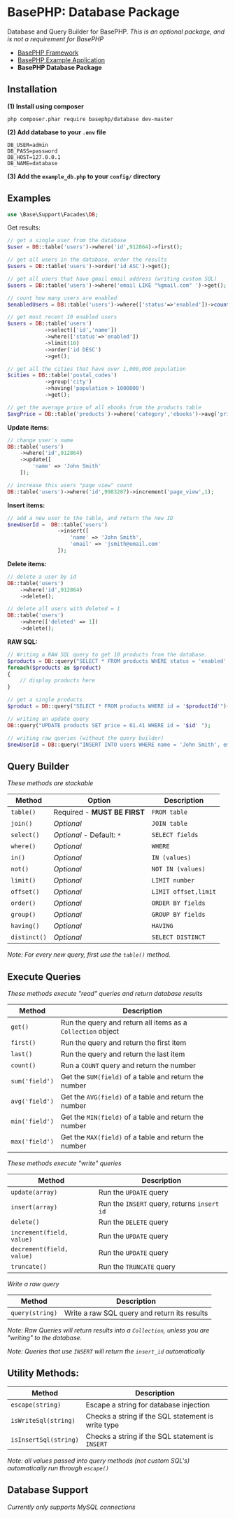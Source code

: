 # BasePHP: Database Package
Database and Query Builder for BasePHP. *This is an optional package, and is not a requirement for BasePHP*

* [BasePHP Framework](https://github.com/basephp/framework)
* [BasePHP Example Application](https://github.com/basephp/application)
* **BasePHP Database Package**

## Installation

**(1) Install using composer**

`php composer.phar require basephp/database dev-master`

**(2) Add database to your `.env` file**

```
DB_USER=admin
DB_PASS=password
DB_HOST=127.0.0.1
DB_NAME=database
```

**(3) Add the `example_db.php` to your `config/` directory**


## Examples

```php
use \Base\Support\Facades\DB;
```

Get results:

```php
// get a single user from the database
$user = DB::table('users')->where('id',912864)->first();

// get all users in the database, order the results
$users = DB::table('users')->order('id ASC')->get();

// get all users that have gmail email address (writing custom SQL)
$users = DB::table('users')->where('email LIKE "%gmail.com" ')->get();

// count how many users are enabled
$enabledUsers = DB::table('users')->where(['status'=>'enabled'])->count();

// get most recent 10 enabled users
$users = DB::table('users')
            ->select(['id','name'])
            ->where(['status'=>'enabled'])
            ->limit(10)
            ->order('id DESC')
            ->get();

// get all the cities that have over 1,000,000 population
$cities = DB::table('postal_codes')
            ->group('city')
            ->having('population > 1000000')
            ->get();

// get the average price of all ebooks from the products table
$avgPrice = DB::table('products')->where('category','ebooks')->avg('price');
```

**Update items:**

```php
// change user's name
DB::table('users')
    ->where('id',912864)
    ->update([
        'name' => 'John Smith'
    ]);

// increase this users "page view" count
DB::table('users')->where('id',9983287)->increment('page_view',1);
```

**Insert items:**

```php
// add a new user to the table, and return the new ID
$newUserId =  DB::table('users')
                ->insert([
                    'name' => 'John Smith',
                    'email' => 'jsmith@email.com'
                ]);
```

**Delete items:**

```php
// delete a user by id
DB::table('users')
    ->where('id',912864)
    ->delete();

// delete all users with deleted = 1
DB::table('users')
    ->where(['deleted' => 1])
    ->delete();
```


**RAW SQL:**

```php
// Writing a RAW SQL query to get 10 products from the database.
$products = DB::query("SELECT * FROM products WHERE status = 'enabled' LIMIT 10");
foreach($products as $product)
{
    // display products here
}

// get a single products
$product = DB::query("SELECT * FROM products WHERE id = '$productId'")->first();

// writing an update query
DB::query("UPDATE products SET price = 61.41 WHERE id = '$id' ");

// writing raw queries (without the query builder)
$newUserId = DB::query("INSERT INTO users WHERE name = 'John Smith', email = 'jsmith@email.com' ");
```


## Query Builder

*These methods are stackable*

|Method           |Option                         |Description           |
|---              |---                            |---                   |
|`table()`        | Required - **MUST BE FIRST**  | `FROM table`         |
|`join()`         | *Optional*                    | `JOIN table`         |
|`select()`       | *Optional* - Default: `*`     | `SELECT fields`      |
|`where()`        | *Optional*                    | `WHERE`              |
|`in()`           | *Optional*                    | `IN (values)`        |
|`not()`          | *Optional*                    | `NOT IN (values)`    |
|`limit()`        | *Optional*                    | `LIMIT number`       |
|`offset()`       | *Optional*                    | `LIMIT offset,limit` |
|`order()`        | *Optional*                    | `ORDER BY fields`    |
|`group()`        | *Optional*                    | `GROUP BY fields`    |
|`having()`       | *Optional*                    | `HAVING`             |
|`distinct()`     | *Optional*                    | `SELECT DISTINCT`    |

*Note: For every new query, first use the `table()` method.*


## Execute Queries

*These methods execute "read" queries and return database results*

|Method             | Description                                                 |
|---                |---                                                          |
|`get()`            | Run the query and return all items as a `Collection` object |
|`first()`          | Run the query and return the first item                     |
|`last()`           | Run the query and return the last item                      |
|`count()`          | Run a `COUNT` query and return the number                   |
|`sum('field')`     | Get the `SUM(field)` of a table and return the number       |
|`avg('field')`     | Get the `AVG(field)` of a table and return the number       |
|`min('field')`     | Get the `MIN(field)` of a table and return the number       |
|`max('field')`     | Get the `MAX(field)` of a table and return the number       |


*These methods execute "write" queries*

|Method                       | Description                                   |
|---                          |---                                            |
|`update(array)`              | Run the `UPDATE` query                        |
|`insert(array)`              | Run the `INSERT` query, returns `insert id`   |
|`delete()`                   | Run the `DELETE` query                        |
|`increment(field, value)`    | Run the `UPDATE` query                        |
|`decrement(field, value)`    | Run the `UPDATE` query                        |
|`truncate()`                 | Run the `TRUNCATE` query                      |

*Write a raw query*

|Method                       | Description                                              |
|---                          |---                                                       |
|`query(string)`              | Write a raw SQL query and return its results             |

*Note: Raw Queries will return results into a `Collection`, unless you are "writing" to the database.*

*Note: Queries that use `INSERT` will return the `insert_id` automatically*


Utility Methods:
---------------

|Method                       | Description                                              |
|---                          |---                                                       |
|`escape(string)`             | Escape a string for database injection                   |
|`isWriteSql(string)`         | Checks a string if the SQL statement is write type       |
|`isInsertSql(string)`        | Checks a string if the SQL statement is `INSERT`         |

*Note: all values passed into query methods (not custom SQL's) automatically run through `escape()`*


## Database Support

*Currently only supports MySQL connections*
